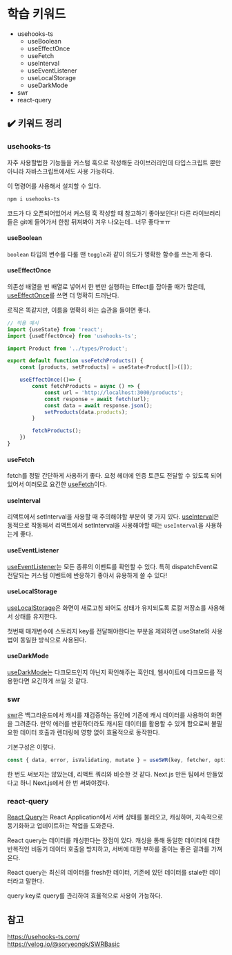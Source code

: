 # 학습 키워드

- usehooks-ts
    - useBoolean
    - useEffectOnce
    - useFetch
    - useInterval
    - useEventListener
    - useLocalStorage
    - useDarkMode
- swr
- react-query

## ✔️ 키워드 정리

### usehooks-ts

자주 사용할법한 기능들을 커스텀 훅으로 작성해둔 라이브러리인데 타입스크립트 뿐만 아니라 자바스크립트에서도 사용 가능하다.

이 명령어를 사용해서 설치할 수 있다.

```Bash
npm i usehooks-ts
```

코드가 다 오픈되어있어서 커스텀 훅 작성할 때 참고하기 좋아보인다!
다른 라이브러리들은 git에 들어가서 한참 뒤져봐야 겨우 나오는데.. 너무 좋다ㅠㅠ

#### useBoolean

`boolean` 타입의 변수를 다룰 땐 `toggle`과 같이 의도가 명확한 함수를 쓰는게 좋다.

#### useEffectOnce

의존성 배열을 빈 배열로 넣어서 한 번만 실행하는 Effect를 잡아줄 때가 많은데, [useEffectOnce](https://usehooks-ts.com/react-hook/use-effect-once)를 쓰면 더 명확히 드러난다.

로직은 똑같지만, 이름을 명확히 하는 습관을 들이면 좋다.

```Javascript
// 적용 예시
import {useState} from 'react';
import {useEffectOnce} from 'usehooks-ts';

import Product from '../types/Product';

export default function useFetchProducts() {
    const [products, setProducts] = useState<Product[]>([]);

    useEffectOnce(()=> {
        const fetchProducts = async () => {
            const url = 'http://localhost:3000/products';
            const response = await fetch(url);
            const data = await response.json();
            setProducts(data.products);
        }

        fetchProducts();
    })
}
```

#### useFetch

fetch를 정말 간단하게 사용하기 좋다.
요청 헤더에 인증 토큰도 전달할 수 있도록 되어있어서 여러모로 요긴한 [useFetch](https://usehooks-ts.com/react-hook/use-fetch)이다.

#### useInterval

리액트에서 setInterval을 사용할 때 주의해야할 부분이 몇 가지 있다.  [useInterval](https://usehooks-ts.com/react-hook/use-interval)은 동적으로 작동해서 리액트에서 setInterval을 사용해야할 때는 `useInterval`을 사용하는게 좋다.

#### useEventListener

[useEventListener](https://usehooks-ts.com/react-hook/use-event-listener)는 모든 종류의 이벤트를 확인할 수 있다.
특히 dispatchEvent로 전달되는 커스텀 이벤트에 반응하기 좋아서 유용하게 쓸 수 있다!

#### useLocalStorage

[useLocalStorage](https://usehooks-ts.com/react-hook/use-local-storage)은 화면이 새로고침 되어도 상태가 유지되도록 로컬 저장소를 사용해서 상태를 유지한다.

첫번째 매개변수에 스토리지 key를 전달해야한다는 부분을 제외하면 useState와 사용법이 동일한 방식으로 사용된다.

#### useDarkMode

[useDarkMode](https://usehooks-ts.com/react-hook/use-dark-mode)는 다크모드인지 아닌지 확인해주는 훅인데, 웹사이트에 다크모드를 적용한다면 요긴하게 쓰일 것 같다.

### swr

[swr](https://swr.vercel.app/ko)은 백그라운드에서 캐시를 재검증하는 동안에 기존에 캐시 데이터를 사용하여 화면을 그려준다. 만약 에러를 반환하더라도 캐시된 데이터를 활용할 수 있게 함으로써 불필요한 데이터 호출과 렌더링에 영향 없이 효율적으로 동작한다.

기본구성은 이렇다.

```Javascript
const { data, error, isValidating, mutate } = useSWR(key, fetcher, options)
```
한 번도 써보지는 않았는데, 리액트 쿼리와 비슷한 것 같다. Next.js 만든 팀에서 만들었다고 하니 Next.js에서 한 번 써봐야겠다.

### react-query

 [React Query](https://tanstack.com/)는 React Application에서 서버 상태를 불러오고, 캐싱하며, 지속적으로 동기화하고 업데이트하는 작업을 도와준다.

React query는 데이터를 캐싱한다는 장점이 있다. 캐싱을 통해 동일한 데이터에 대한 반복적인 비동기 데이터 호출을 방지하고, 서버에 대한 부하를 줄이는 좋은 결과를 가져온다.

React query는 최신의 데이터를 fresh한 데이터, 기존에 있던 데이터를 stale한 데이터라고 말한다.

query key로 query를 관리하여 효율적으로 사용이 가능하다.

## 참고

<https://usehooks-ts.com/><br/>
<https://velog.io/@soryeongk/SWRBasic><br/>
